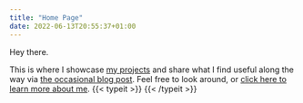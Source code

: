 ```yaml
---
title: "Home Page"
date: 2022-06-13T20:55:37+01:00
---
```


Hey there.

This is where I showcase [my projects](https://raashidsalih.github.io/projects/) and share what I find useful along the way via [the occasional blog post](https://raashidsalih.github.io/posts/). Feel free to look around, or [click here to learn more about me](https://raashidsalih.github.io/about/).
{{< typeit >}}
{{< /typeit >}}
